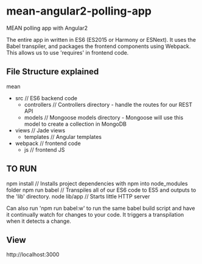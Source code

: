 # mean-angular2-polling-app
MEAN polling app with Angular2 

The entire app in written in ES6 (ES2015 or Harmony or ESNext). It uses the Babel transpiler, and packages the frontend components using Webpack. This allows us to use 'requires' in frontend code.

## File Structure explained
mean
* src // ES6 backend code
    * controllers // Controllers directory - handle the routes for our REST API
    * models // Mongoose models directory - Mongoose will use this model to create a collection in MongoDB
* views // Jade views
    * templates // Angular templates
* webpack // frontend code
    * js // frontend JS

## TO RUN
npm install     // Installs project dependencies with npm into node_modules folder
npm run babel   // Transpiles all of our ES6 code to ES5 and outputs to the 'lib' directory.
node lib/app    // Starts little HTTP server

Can also run 'npm run babel:w' to run the same babel build script and have it continually watch for changes to your code. It triggers a transpilation when it detects a change.

## View
http://localhost:3000 
